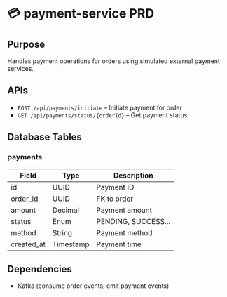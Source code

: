 # 💳 payment-service PRD

## Purpose
Handles payment operations for orders using simulated external payment services.

## APIs
- `POST /api/payments/initiate` – Initiate payment for order
- `GET /api/payments/status/{orderId}` – Get payment status

## Database Tables
### payments
| Field       | Type      | Description         |
|-------------|-----------|---------------------|
| id          | UUID      | Payment ID          |
| order_id    | UUID      | FK to order         |
| amount      | Decimal   | Payment amount      |
| status      | Enum      | PENDING, SUCCESS... |
| method      | String    | Payment method      |
| created_at  | Timestamp | Payment time        |

## Dependencies
- Kafka (consume order events, emit payment events)